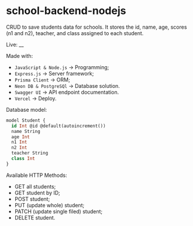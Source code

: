 # school-backend-nodejs

CRUD to save students data for schools. It stores the id, name, age, scores (n1 and n2), teacher, and class assigned to each student.

Live: __

Made with:

* `JavaScript & Node.js` -> Programming;
* `Express.js` -> Server framework;
* `Prisma Client` -> ORM; 
* `Neon DB & PostgreSQl` -> Database solution.
* `Swagger UI` -> API endpoint documentation.
* `Vercel` -> Deploy.

Database model:

```sql
model Student {
  id Int @id @default(autoincrement())
  name String
  age Int
  n1 Int
  n2 Int
  teacher String
  class Int
}
```

Available HTTP Methods:

* GET all students;
* GET student by ID;
* POST student;
* PUT (update whole) student;
* PATCH (update single filed) student;
* DELETE student.
